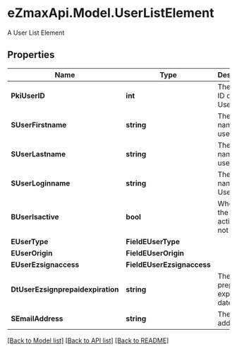# eZmaxApi.Model.UserListElement
A User List Element

## Properties

Name | Type | Description | Notes
------------ | ------------- | ------------- | -------------
**PkiUserID** | **int** | The unique ID of the User | 
**SUserFirstname** | **string** | The first name of the user | 
**SUserLastname** | **string** | The last name of the user | 
**SUserLoginname** | **string** | The login name of the User. | 
**BUserIsactive** | **bool** | Whether the User is active or not | 
**EUserType** | **FieldEUserType** |  | 
**EUserOrigin** | **FieldEUserOrigin** |  | 
**EUserEzsignaccess** | **FieldEUserEzsignaccess** |  | 
**DtUserEzsignprepaidexpiration** | **string** | The eZsign prepaid expiration date | [optional] 
**SEmailAddress** | **string** | The email address. | 

[[Back to Model list]](../README.md#documentation-for-models) [[Back to API list]](../README.md#documentation-for-api-endpoints) [[Back to README]](../README.md)

